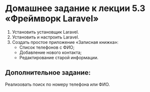 # Домашнее задание к лекции 5.3 «Фреймворк Laravel»

1. Установить установщик Laravel.
2. Установить и настроить Laravel.
3. Создать простое приложение «Записная книжка»:
   * Список телефонов с ФИО;
   * Добавление нового контакта;
   * Редактирование старой информации.

## Дополнительное задание:
Реализовать поиск по номеру телефона или ФИО.